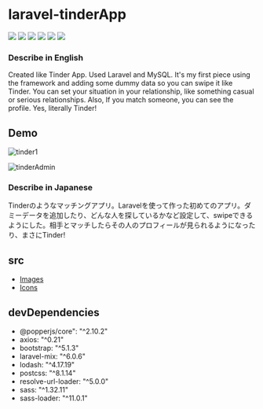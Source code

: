 
# laravel-tinderApp

<img src="https://img.shields.io/badge/-HTML5-E34F26.svg?logo=html5&style=flat&logoColor=fff"> <img src="https://img.shields.io/badge/-CSS3-1572B6.svg?logo=css3&style=flat"> <img src="https://img.shields.io/badge/-laravel-FF2D20.svg?logo=laravel&style=flat&logoColor=black"> <img src="https://img.shields.io/badge/-MySQL-4479A1.svg?logo=mysql&style=flat&logoColor=orange">
<img src="https://img.shields.io/badge/-Bootstrap-7952B3.svg?logo=bootstrap&style=flat&logoColor=fff"> <img src="https://img.shields.io/badge/-JavaScript-black.svg?logo=javascript&style=flat">


### Describe in English

Created like Tinder App. Used Laravel and MySQL. It's my first piece using the framework and adding some dummy data so you can swipe it like Tinder. You can set your situation in your relationship, like something casual or serious relationships. Also, If you match someone, you can see the profile. Yes, literally Tinder!

## Demo

![tinder1](https://github.com/sahoooii/laravel_tinderApp/assets/75118062/a72e6fec-a5c5-4d40-8793-632c8c1ddabc)

![tinderAdmin](https://github.com/sahoooii/laravel_tinderApp/assets/75118062/a2056b0d-cbce-4935-b8fe-369bc4fe0602)


### Describe in Japanese

Tinderのようなマッチングアプリ。Laravelを使って作った初めてのアプリ。ダミーデータを追加したり、どんな人を探しているかなど設定して、swipeできるようにした。相手とマッチしたらその人のプロフィールが見られるようになったり、まさにTinder!


## src

* [Images](https://pixabay.com/ja/)
* [Icons](https://fontawesome.com/)


## devDependencies

* @popperjs/core": "^2.10.2"
* axios: "^0.21"
* bootstrap: "^5.1.3"
* laravel-mix: "^6.0.6"
* lodash: "^4.17.19"
* postcss: "^8.1.14"
* resolve-url-loader: "^5.0.0"
* sass: "^1.32.11"
* sass-loader: "^11.0.1"
